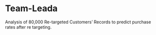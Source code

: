 # Team-Leada
Analysis of 80,000 Re-targeted Customers’ Records to predict purchase rates after re targeting.
